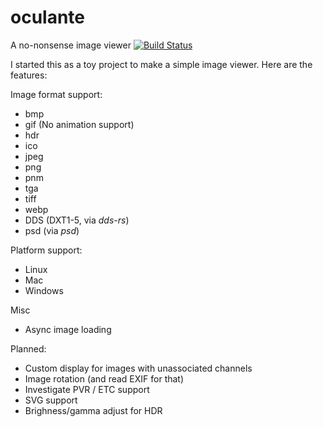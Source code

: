 # oculante
A no-nonsense image viewer
[![Build Status](https://travis-ci.org/woelper/oculante.svg?branch=master)](https://travis-ci.org/woelper/oculante)

I started this as a toy project to make a simple image viewer. Here are the features:

Image format support:
- bmp	
- gif (No animation support)	
- hdr	
- ico	
- jpeg	
- png	
- pnm	
- tga	
- tiff	
- webp	
- DDS (DXT1-5, via _dds-rs_)
- psd (via _psd_)

Platform support:
- Linux
- Mac
- Windows

Misc
- Async image loading

Planned:
- Custom display for images with unassociated channels
- Image rotation (and read EXIF for that)
- Investigate PVR / ETC support
- SVG support
- Brighness/gamma adjust for HDR
